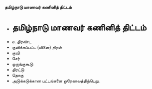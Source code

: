 **தமிழ்நாடு மாணவர் கணினித் திட்டம்**
- # தமிழ்நாடு மாணவர் கணினித் திட்டம்
- a. திரண்ட
- குவிக்கப்பட்ட (வினை) திரள்
- குவி
- சேர்
- ஒருங்குகூடு
- திரட்டு
- தொகு
- அடுக்கடுக்கான பட்டங்களை ஒரேகாலத்திற்பெறு.

